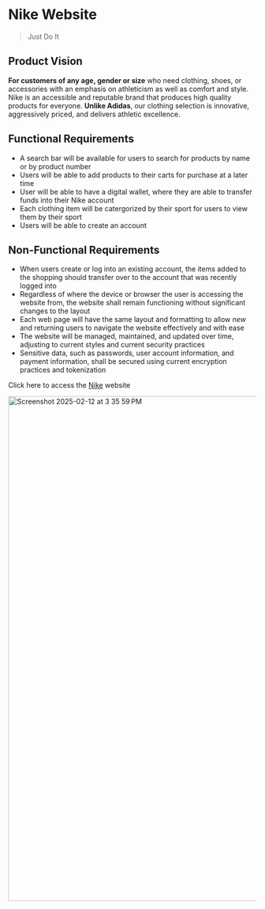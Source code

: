 # Nike Website
>Just Do It

## Product Vision
**For customers of any age, gender or size** who need clothing, shoes, or accessories with an emphasis on athleticism as well as comfort and style. Nike is an accessible and reputable brand that produces high quality products for everyone. **Unlike Adidas**, our clothing selection is innovative, aggressively priced, and delivers athletic excellence.

## Functional Requirements

- A search bar will be available for users to search for products by name or by product number
- Users will be able to add products to their carts for purchase at a later time
- User will be able to have a digital wallet, where they are able to transfer funds into their Nike account
- Each clothing item will be catergorized by their sport for users to view them by their sport
- Users will be able to create an account

## Non-Functional Requirements

-  When users create or log into an existing account, the items added to the shopping should transfer over to the account that was recently logged into
- Regardless of where the device or browser the user is accessing the website from, the website shall remain functioning without significant changes to the layout
- Each web page will have the same layout and formatting to allow *new* and returning users to navigate the website effectively and with ease
- The website will be managed, maintained, and updated over time, adjusting to current styles and current security practices
- Sensitive data, such as passwords, user account information, and payment information, shall be secured using current encryption practices and tokenization

Click here to access the [Nike](https://www.nike.com/?cp=41180663293_search_-nike-g-20300414621-152206248604-e-c&dplnk=member&gad_source=1&gclid=CjwKCAiA5Ka9BhB5EiwA1ZVtvC61qk7HCX20KI1YEGTqYOVzCoyOw9Pw7y2o3CnnP37U1uEugSMzyRoCKoMQAvD_BwE&gclsrc=aw.ds) website

<img width="1021" alt="Screenshot 2025-02-12 at 3 35 59 PM" src="https://github.com/user-attachments/assets/c48d0a03-195d-4361-8c09-db2f11c6b32c" />

